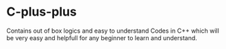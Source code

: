 # C-plus-plus
Contains out of box logics and easy to understand Codes in C++ which will be very easy and helpfull for any beginner to learn and understand.
